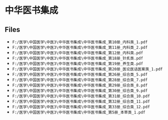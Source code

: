 # 中华医书集成

## Files

- `F:/医学\中国医学\中医3\中华医书集成\中华医书集成_第10册_内科类_1.pdf`
- `F:/医学\中国医学\中医3\中华医书集成\中华医书集成_第11册_内科类_2.pdf`
- `F:/医学\中国医学\中医3\中华医书集成\中华医书集成_第12册_内科类.pdf`
- `F:/医学\中国医学\中医3\中华医书集成\中华医书集成_第18册_针炙类.pdf`
- `F:/医学\中国医学\中医3\中华医书集成\中华医书集成_第19册_养生类.pdf`
- `F:/医学\中国医学\中医3\中华医书集成\中华医书集成_第20册_医论医话医案类_1.pdf`
- `F:/医学\中国医学\中医3\中华医书集成\中华医书集成_第26册_综合类_5.pdf`
- `F:/医学\中国医学\中医3\中华医书集成\中华医书集成_第28册_综合类_7.pdf`
- `F:/医学\中国医学\中医3\中华医书集成\中华医书集成_第29册_综合类_8.pdf`
- `F:/医学\中国医学\中医3\中华医书集成\中华医书集成_第30册_综合类_9.pdf`
- `F:/医学\中国医学\中医3\中华医书集成\中华医书集成_第31册_综合类_10.pdf`
- `F:/医学\中国医学\中医3\中华医书集成\中华医书集成_第32册_综合类_11.pdf`
- `F:/医学\中国医学\中医3\中华医书集成\中华医书集成_第33册_综合类_12.pdf`
- `F:/医学\中国医学\中医3\中华医书集成\中华医书集成_第5册_本草类_1.pdf`
